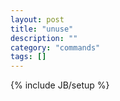```yaml
---
layout: post
title: "unuse"
description: ""
category: "commands"
tags: []
---
```

{% include JB/setup %}

